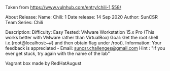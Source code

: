 Taken from https://www.vulnhub.com/entry/chili-1,558/ 

About Release:
    Name: Chili: 1
    Date release: 14 Sep 2020
    Author: SunCSR Team
    Series: Chili

Description:
    Difficulty: Easy
    Tested: VMware Workstation 15.x Pro (This works better with VMware rather than VirtualBox)
    Goal: Get the root shell i.e.(root@localhost:~#) and then obtain flag under /root).
    Information: Your feedback is appreciated - Email: suncsr.challenges@gmail.com
    Hint : "If you ever get stuck, try again with the name of the lab"

Vagrant box made by RedHatAugust
